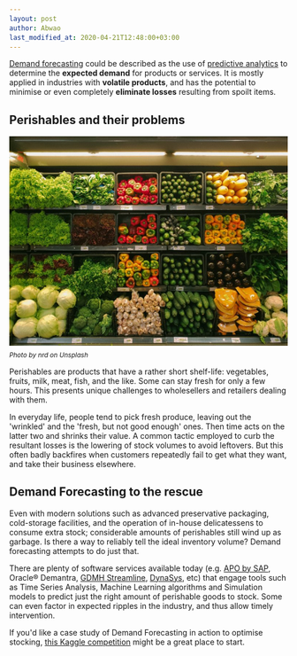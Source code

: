 ```yaml
---
layout: post
author: Abwao
last_modified_at: 2020-04-21T12:48:00+03:00
---
```

[Demand forecasting](https://en.wikipedia.org/wiki/Demand_forecasting) could be described as the use of [predictive analytics](https://en.wikipedia.org/wiki/Predictive_analytics) to determine the **expected demand** for products or services. It is mostly applied in industries with **volatile products**, and has the potential to minimise or even completely **eliminate losses** resulting from spoilt items.

## Perishables and their problems
 ![Perishable products photo](/assets/images/produce.jpg)<br>
  <sub>*Photo by nrd on Unsplash*</sub>

Perishables are products that have a rather short shelf-life: vegetables, fruits, milk, meat, fish, and the like. Some can stay fresh for only a few hours. This presents unique challenges to wholesellers and retailers dealing with them.

In everyday life, people tend to pick fresh produce, leaving out the 'wrinkled' and the 'fresh, but not good enough' ones. Then time acts on the latter two and shrinks their value. A common tactic employed to curb the resultant losses is the lowering of stock volumes to avoid leftovers. But this often badly backfires when customers repeatedly fail to get what they want, and take their business elsewhere.

## Demand Forecasting to the rescue 
Even with modern solutions such as advanced preservative packaging, cold-storage facilities, and the operation of in-house delicatessens to consume extra stock; considerable amounts of perishables still wind up as garbage. Is there a way to reliably tell the ideal inventory volume? Demand forecasting attempts to do just that.

There are plenty of software services available today (e.g. [APO by SAP](https://blogs.sap.com/2015/09/27/sap-apo-general-overview/), Oracle® Demantra, [GDMH Streamline](https://gmdhsoftware.com/demand-planning-software?utm_source=capterra), [DynaSys](https://www.dys.com/demand-planning), etc) that engage tools such as Time Series Analysis, Machine Learning algorithms and Simulation models to predict just the right amount of perishable goods to stock. Some can even factor in expected ripples in the industry, and thus allow timely intervention. 

If you'd like a case study of Demand Forecasting in action to optimise stocking, [this Kaggle competition](https://www.kaggle.com/c/favorita-grocery-sales-forecasting) might be a great place to start.